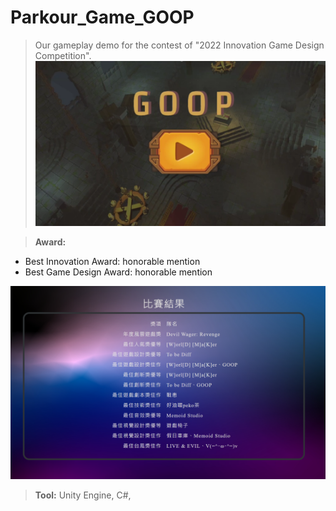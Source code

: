 # Parkour_Game_GOOP

> Our gameplay demo for the contest of "2022 Innovation Game Design Competition".  
[![Everything Is AWESOME](https://github.com/punkfulw/Parkour_Game_GOOP/blob/main/img/thumb.png)](https://www.youtube.com/watch?v=pvrQ9fpa9MQ)


<p></p>

> **Award:**     
  - Best Innovation Award: honorable mention     
  - Best Game Design Award: honorable mention  
  
![Award](https://github.com/punkfulw/Parkour_Game_GOOP/blob/main/img/得獎.png)

> **Tool:**     Unity Engine, C#,

